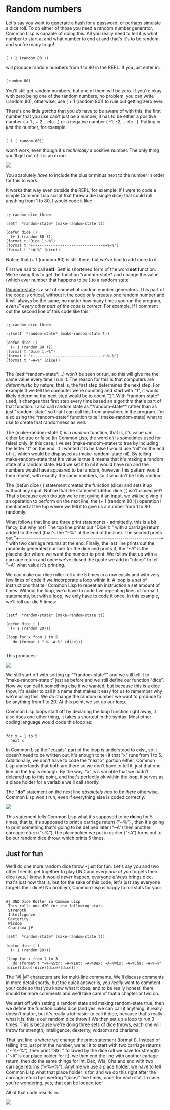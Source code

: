 # Random numbers

  Let's say you want to generate a hash for a password, or perhaps simulate a dice roll. To do either of those you need a random number generator. Common Lisp is capable of 
doing this. All you really need to tell it is what number to start at and what number to end at and that's it's to be random and you're ready to go!

```

( + 1 (random 80 ))

```

will produce random numbers from 1 to 80 in the REPL.  If you just enter in:

```

(random 80)

```

You'll still get random numbers, but one of them will be zero. If you're okay with zero being one of the random numbers, no problem, you can write (random 80), 
otherwise, use ( + 1 (random 80)) to rule out getting zero ever.

There's one little *gotcha* that you *do* have to be aware of with this, the first number that you use can't just be a number, it has to be either a positive number ( + 1
, + 2  ...etc...) or a negative number ( -1, -2, ...etc...).  Putting in *just* the number, for example:

```

( 1 ( random 80)) 

```
 
 won't work, even though it's *technically* a positive number. The only thing you'll get out of it is an error:
 
 
 
 <a href="rel"><img src="https://github.com/Vorlonhomeworld/BBCL/blob/main/images/random_error.jpg" ></a>
 
 You absolutely *have* to include the plus or minus next to the number in order for this to work.

  It works that way even outside the REPL, for example, if I were to code a simple Common Lisp script that threw a die (single dice) that could roll anything from 1 to 80,
I would code it like:  

```

;; random dice throw

(setf  *random-state* (make-random-state t))

(defun dice ()
  (+ 1 (random 80 )))
(format t "Dice 1:~%")
(format t "+-------------------------------+~%~%")
(format t "~A~%" (dice))

```

Notice that (+ 1 (random 80) is still there, but we've had to add more to it.

First we had to call **setf**. Setf is shortened form of the word **set f**unction. We're using this to get the function \*random-state\* and change the value (which ever
number that happens to be ) to a random state.  

  [Random-state](https://quickref.common-lisp.net/random-state.html#Introduction) is a set of somewhat random number generators. This part of the code is critical, without it
the code *only* creates one random number and it will always be the same, no matter how many times you run the program, *even IF every other part of the code is correct*.
For example, if I comment out the second line of this code like this:

```

;; random dice throw

;;(setf  *random-state* (make-random-state t))

(defun dice ()
  (+ 1 (random 80 )))
(format t "Dice 1:~%")
(format t "+-------------------------------+~%~%")
(format t "~A~%" (dice))


```

  The (setf \*random-state\*....) won't be seen or run, so this will give me the same value every time I run it. The reason for this is that computers are *deterministic* by 
nature, that is, the first step determines the next step. For example if we tell the computer we're counting and start with "1", it would likely determine the next step would 
be to count "2".  With \*random-state\* used, it changes that first step every time based an algorithm  that's part of that function. I also call random state as 
"\*random-state\*" rather than as just "random-state" so that I can call this from anywhere in the program. I'm also using the \*random-state\* function to tell 
(make-random-state) what to use to create that randomness as well.

  The (make-random-state t) is a *boolean* function, that is, it's value can either be true or false (in Common Lisp, the word *nil* is sometimes used for false) only.
In this case, I've set (make-random-state) to true by including the letter "t" on the end. If I wanted it to be false I would use "nil" on the end of it , which would 
be displayed as (make-random-state nil). By telling make-random-state that it's value is true it means that it's making a random state of a random state. Had we set it to nil 
it would have run and the numbers would have appeared to be random, however, this pattern would then repeat, with exactly the same numbers, so it wouldn't be truly random.

  The (defun dice ( )  statement  creates the function (dice) and sets it up without any input. Notice that the statement (defun dice ( ) isn't closed yet? That's because even
though we're not giving it an input, we *will* be giving it an operation to perform on the next line, the (+ 1 (random 80 ))) operation I mentioned at the top where
we tell it to give us a number from 1 to 80 randomly. 

  What follows that line are three print statements - admittedly, this is a bit fancy, but why not?  The top line prints out  "Dice 1: " with a carriage return added to the
end (that's the "~%" at the end of the line). The second prints out "+----------------------------------------------------------------------+ " with two carriage returns at 
the end. Finally, the last line prints out the randomly generated number for the dice and prints it, the "~A" is the placeholder where we want the number to print. We 
follow that up with a carriage return and once we've closed the quote we add in "(dice)" to tell "~A" what value it's printing.

  We can make our dice roller roll a die 5 times in a row easily and with very few lines of code if we incorporate a loop within it.  A loop is a set of instructions that tell
Common Lisp to repeat an instruction a set amount of times. Without the loop, we'd have to code five repeating lines of format t statements, but with a loop, we only have to 
code it once.  In this example, we'll roll our die 5 times:

```

(setf  *random-state* (make-random-state t))

(defun dice ( )
  (+ 1 (random 20)))

(loop for x from 1 to 5
   do (format t "~% ~A~%" (dice)))


```

This produces:

<a href="rel"><img src="https://github.com/Vorlonhomeworld/BBCL/blob/main/images/dice_throw.jpg" ></a>

  We still start off with setting up "\*random-state*\" and  we still tell it to "make-random-state t" just as before and we still define our function "dice". Now we can call it
something else if we wanted, but because this is a dice thow, it's easier to call it a name that makes it easy for us to remember why we're using this. We *do* change the random
number we want to produce to be anything from 1 to 20. At this point, we set up our loop.

  Common Lisp loops start off by declaring the loop function right away, it also does one other thing, it takes a shortcut in the syntax. Most other coding language would
code this loop as:

```

for x = 1 to 5
  next x

```

In Common Lisp the "equals" part of the loop is understood to exist, so it doesn't need to be written out, it's enough to tell it that "x" runs from 1 to 5. Additionally, we 
don't have to code the "next x" portion either, Common Lisp undertands that both are there so we don't have to tell it, just that one line on the top is enough. By the way,
"x" is a variable that we hadn't delcared up to this point, and that's perfectly ok within the loop, it serves as a place holder for a variable we'll call shortly.


  The **"do"** statement on the next line *absolutely has to be there* otherwise, Common Lisp won't run, even if everything else is coded correctly:
  
  
  
  
 <a href="rel"> <img src="https://github.com/Vorlonhomeworld/BBCL/blob/main/images/loop_error.jpg" > </a>
  
  
  
  This statement tells Common Lisp what it's supposed to be **do**ing for 5 times, that is, it's supposed to print a carriage return ("~%") , then it's going to print 
something that's going to be defined later ("\~A") then another carriage return ("\~%"), the placeholder we put in earlier ("\~A") turns out to be our random dice throw, 
which prints 5 times.


  
## Just for fun 

We'll do one more random dice throw - just for fun.  Let's say you and two other friends get together to play DND and *every one of you* forgets their dice (yes, I know, 
it would *never* happen, everyone *always* brings dice, that's just how that is, but for the sake of this code, let's just say everyone forgets their dice!)  No problem, 
Common Lisp is happy to roll stats for you:

```

#| DND Dice Roller in Common Lisp
 This rolls one d20 for the following stats
 Strength
 Intelligence
 Dexterity
 Wisdom
 Charisma |#

(setf  *random-state* (make-random-state t))

(defun dice ( )
  (+ 1 (random 20)))

(loop for x from 1 to 3
   do (format t "~%~%Str: ~A~%Int: ~A~%Dex: ~A~%Wis: ~A~%Cha: ~A~%~%" (dice)(dice)(dice)(dice)(dice)))

```

The "#|   |#" characters are for multi-line comments.   We'll discuss comments in more detail shortly, but the quick answer is, you *really* want to 
comment your code so that you know what it does, and to be really honest, there should be more comments and we'll take care of that a chapter or two on.

We start off with setting a random state and making random-state true, then we define the function called dice (and yes, we can call it anything, it really doesn't matter,
but it's really a lot easier to call it dice, because that's really what it is, this is our random dice throw!)   We then set up a loop to run 3 times. This is because we're 
doing three sets of dice throws, each one will throw for strength, intelligence, dexterity, widsom and charisma.

That last line is where we change the print statement (format t). Instead of telling it to just print the number, we tell it to start with two carriage returns ("\~%\~%"),
then print "Str: " followed by the dice roll we have for strength ("\~A" is our place holder for it), we then end the line with another cariage return, then 
do the same things for Int, Dex, Wis, Cha and end with two carriage returns ("\~%\~%"). Anytime we use a place holder, we have to tell Common Lisp what that place holder
is for, and we do this right after the carriage return by inserting "(dice)"  five times, once for each stat. In case you're wondering, yes, that can be looped too!

All of that code results in:


<a href="rel"> <img src="https://github.com/Vorlonhomeworld/BBCL/blob/main/images/dnd_dice.jpg" > </a>

